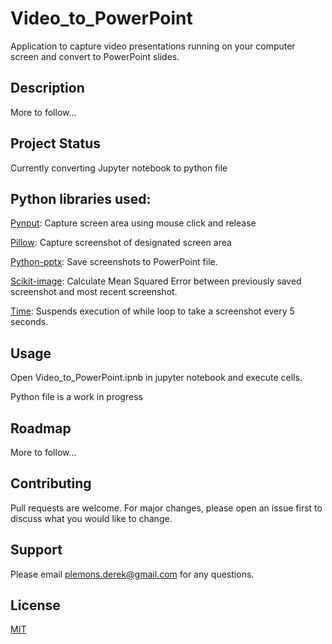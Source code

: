 # Video_to_PowerPoint

Application to capture video presentations running on your computer screen and convert to PowerPoint slides.

## Description

More to follow...

## Project Status

Currently converting Jupyter notebook to python file

## Python libraries used:

[Pynput](https://github.com/moses-palmer/pynput): Capture screen area using mouse click and release

[Pillow](https://github.com/python-pillow/Pillow): Capture screenshot of designated screen area

[Python-pptx](https://github.com/scanny/python-pptx): Save screenshots to PowerPoint file.

[Scikit-image](https://github.com/scikit-image/scikit-image): Calculate Mean Squared Error between previously saved screenshot and most recent screenshot.

[Time](https://docs.python.org/3/library/time.html): Suspends execution of while loop to take a screenshot every 5 seconds.


## Usage

Open Video_to_PowerPoint.ipnb in jupyter notebook and execute cells.

Python file is a work in progress

## Roadmap

More to follow...

## Contributing
Pull requests are welcome. For major changes, please open an issue first to discuss what you would like to change.

## Support

Please email plemons.derek@gmail.com for any questions.

## License
[MIT](https://choosealicense.com/licenses/mit/)
